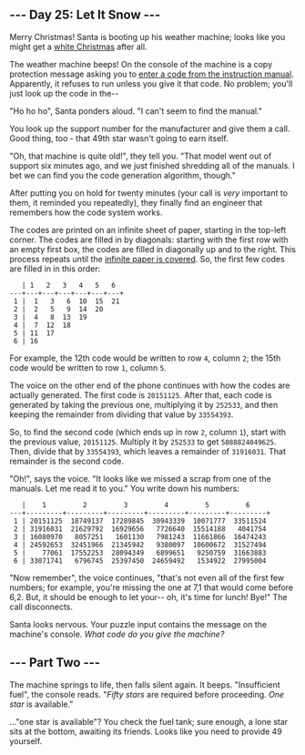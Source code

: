 ## --- Day 25: Let It Snow --- ##

Merry Christmas! Santa is booting up his weather machine; looks like
you might get a [white Christmas](1) after all.

The weather machine beeps! On the console of the machine is a copy
protection message asking you to [enter a code from the instruction
manual](https://en.wikipedia.org/wiki/Copy_protection#Early_video_games).
Apparently, it refuses to run unless you give it that code. No problem;
you'll just look up the code in the--

"Ho ho ho", Santa ponders aloud. "I can't seem to find the manual."

You look up the support number for the manufacturer and give them a
call. Good thing, too - that 49th star wasn't going to earn itself.

"Oh, that machine is quite old!", they tell you. "That model went out
of support six minutes ago, and we just finished shredding all of the
manuals. I bet we can find you the code generation algorithm, though."

After putting you on hold for twenty minutes (your call is *very*
important to them, it reminded you repeatedly), they finally find an
engineer that remembers how the code system works.

The codes are printed on an infinite sheet of paper, starting in the
top-left corner. The codes are filled in by diagonals: starting with
the first row with an empty first box, the codes are filled in
diagonally up and to the right. This process repeats until the [infinite
paper is covered](https://en.wikipedia.org/wiki/Cantor's_diagonal_argument).
So, the first few codes are filled in in this order:

       | 1   2   3   4   5   6  
    ---+---+---+---+---+---+---+
     1 |  1   3   6  10  15  21
     2 |  2   5   9  14  20
     3 |  4   8  13  19
     4 |  7  12  18
     5 | 11  17
     6 | 16

For example, the 12th code would be written to row `4`, column `2`; the
15th code would be written to row `1`, column `5`.

The voice on the other end of the phone continues with how the codes
are actually generated. The first code is `20151125`. After that, each
code is generated by taking the previous one, multiplying it by `252533`,
and then keeping the remainder from dividing that value by `33554393`.

So, to find the second code (which ends up in row `2`, column `1`),
start with the previous value, `20151125`. Multiply it by `252533` to
get `5088824049625`. Then, divide that by `33554393`, which leaves a
remainder of `31916031`. That remainder is the second code.

"Oh!", says the voice. "It looks like we missed a scrap from one of the
manuals. Let me read it to you." You write down his numbers:

       |    1         2         3         4         5         6
    ---+---------+---------+---------+---------+---------+---------+
     1 | 20151125  18749137  17289845  30943339  10071777  33511524
     2 | 31916031  21629792  16929656   7726640  15514188   4041754
     3 | 16080970   8057251   1601130   7981243  11661866  16474243
     4 | 24592653  32451966  21345942   9380097  10600672  31527494
     5 |    77061  17552253  28094349   6899651   9250759  31663883
     6 | 33071741   6796745  25397450  24659492   1534922  27995004

"Now remember", the voice continues, "that's not even all of the first
few numbers; for example, you're missing the one at 7,1 that would come
before 6,2. But, it should be enough to let your-- oh, it's time for
lunch! Bye!" The call disconnects.

Santa looks nervous. Your puzzle input contains the message on the
machine's console. *What code do you give the machine?*

## --- Part Two --- ##

The machine springs to life, then falls silent again. It beeps.
"Insufficient fuel", the console reads. "*Fifty stars* are required
before proceeding. *One star* is available."

..."one star is available"? You check the fuel tank; sure enough, a
lone star sits at the bottom, awaiting its friends. Looks like you need
to provide 49 yourself.
